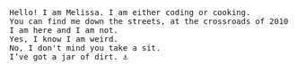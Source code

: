 <pre>



Hello! I am Melissa. I am either coding or cooking.
You can find me down the streets, at the crossroads of 2010 and 2019.
I am here and I am not.
Yes, I know I am weird.
No, I don't mind you take a sit.
I’ve got a jar of dirt. ⚓️

</pre>


